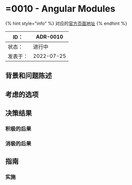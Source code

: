 # =0010 - Angular Modules

{% hint style="info" %}
对应的[官方页面地址](https://contributing.bitwarden.com/architecture/adr/angular-ngmodules)
{% endhint %}

| ID：  | ADR-0010   |
| ---- | ---------- |
| 状态：  | 进行中        |
| 发表于： | 2022-07-25 |

## 背景和问题陈述​ <a href="#context-and-problem-statement" id="context-and-problem-statement"></a>

## 考虑的选项​ <a href="#considered-options" id="considered-options"></a>

## 决策结果​ <a href="#decision-outcome" id="decision-outcome"></a>

### 积极的后果​ <a href="#positive-consequences" id="positive-consequences"></a>

### 消极的后果​ <a href="#negative-consequences" id="negative-consequences"></a>

## 指南​ <a href="#guidelines" id="guidelines"></a>

### 实施 <a href="#implementation" id="implementation"></a>
